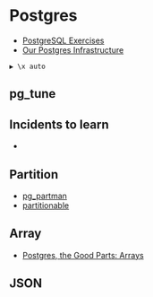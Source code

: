 # Postgres

* [PostgreSQL Exercises](https://pgexercises.com/)
* [Our Postgres Infrastructure](http://blog.honeybadger.io/our-postgres-infrastructure/)

```
▶ \x auto
```

## pg_tune

## Incidents to learn

* [](https://about.gitlab.com/2017/02/01/gitlab-dot-com-database-incident/)

## Partition

* [pg_partman](https://github.com/keithf4/pg_partman)
* [partitionable](https://github.com/pacuna/partitionable)

## Array

* [Postgres, the Good Parts: Arrays](http://blog.ryankelly.us/2016/08/21/postgres-the-good-parts-arrays.html)

## JSON